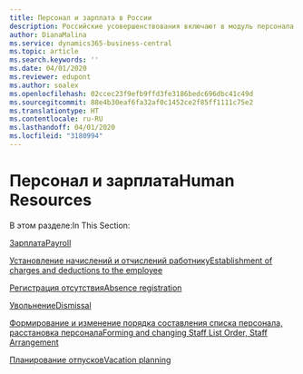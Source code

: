 ```yaml
---
title: Персонал и зарплата в России
description: Российские усовершенствования включают в модуль персонала и зарплаты.
author: DianaMalina
ms.service: dynamics365-business-central
ms.topic: article
ms.search.keywords: ''
ms.date: 04/01/2020
ms.reviewer: edupont
ms.author: soalex
ms.openlocfilehash: 02ccec23f9efb9ffd3fe3186bedc696dbc41c49d
ms.sourcegitcommit: 88e4b30eaf6fa32af0c1452ce2f85ff1111c75e2
ms.translationtype: HT
ms.contentlocale: ru-RU
ms.lasthandoff: 04/01/2020
ms.locfileid: "3180994"
---
```

# <a name="human-resources"></a><span data-ttu-id="3824a-103">Персонал и зарплата</span><span class="sxs-lookup"><span data-stu-id="3824a-103">Human Resources</span></span>

<span data-ttu-id="3824a-104">В этом разделе:</span><span class="sxs-lookup"><span data-stu-id="3824a-104">In This Section:</span></span>

[<span data-ttu-id="3824a-105">Зарплата</span><span class="sxs-lookup"><span data-stu-id="3824a-105">Payroll</span></span>](Payroll.md)

[<span data-ttu-id="3824a-106">Установление начислений и отчислений работнику</span><span class="sxs-lookup"><span data-stu-id="3824a-106">Establishment of charges and deductions to the employee</span></span>](Establishment-of-charges-and-deductions-to-the-employee.md)

[<span data-ttu-id="3824a-107">Регистрация отсутствия</span><span class="sxs-lookup"><span data-stu-id="3824a-107">Absence registration</span></span>](Absence-registration.md)

[<span data-ttu-id="3824a-108">Увольнение</span><span class="sxs-lookup"><span data-stu-id="3824a-108">Dismissal</span></span>](Dismissal.md)

[<span data-ttu-id="3824a-109">Формирование и изменение порядка составления списка персонала, расстановка персонала</span><span class="sxs-lookup"><span data-stu-id="3824a-109">Forming and changing Staff List Order, Staff Arrangement</span></span>](Forming-and-changing-Staff-List-Order-Staff-Arrangement.md)

[<span data-ttu-id="3824a-110">Планирование отпусков</span><span class="sxs-lookup"><span data-stu-id="3824a-110">Vacation planning</span></span>](Vacation-planning.md)
